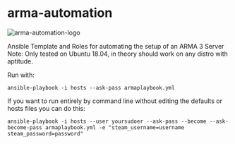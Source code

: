 # arma-automation

![arma-automation-logo](https://user-images.githubusercontent.com/56150254/70861144-22e51400-1f7e-11ea-84cf-6767f836db27.png)

Ansible Template and Roles for automating the setup of an ARMA 3 Server
Note: Only tested on Ubuntu 18.04, in theory should work on any distro with aptitude.

Run with: 
```shell
ansible-playbook -i hosts --ask-pass armaplaybook.yml
```

If you want to run entirely by command line without editing the defaults or hosts files you can do this:
```shell
ansible-playbook -i hosts --user yoursudoer --ask-pass --become --ask-become-pass armaplaybook.yml -e "steam_username=username steam_password=password"
```
